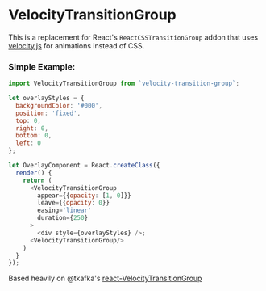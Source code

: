 # VelocityTransitionGroup

This is a replacement for React's `ReactCSSTransitionGroup` addon that uses [velocity.js](https://github.com/julianshapiro/velocity) for animations instead of CSS.

### Simple Example:

```js
import VelocityTransitionGroup from `velocity-transition-group`;

let overlayStyles = {
  backgroundColor: '#000',
  position: 'fixed',
  top: 0,
  right: 0,
  bottom: 0,
  left: 0
};

let OverlayComponent = React.createClass({
  render() {
    return (
      <VelocityTransitionGroup
        appear={{opacity: [1, 0]}}
        leave={{opacity: 0}}
        easing='linear'
        duration={250}
      >
        <div style={overlayStyles} />;
      <VelocityTransitionGroup/>
    )
  }
});

```

Based heavily on @tkafka's [react-VelocityTransitionGroup](https://github.com/tkafka/react-VelocityTransitionGroup)
